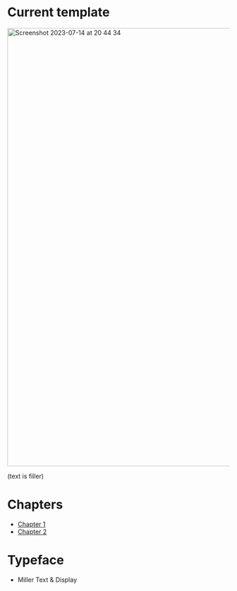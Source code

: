 # Current template

<img width="994" alt="Screenshot 2023-07-14 at 20 44 34" src="https://github.com/HansPinckaers/thesis/assets/70747/6fc803a1-0bc2-4df9-903b-7d4b6e54236d">

(text is filler)

# Chapters

* [Chapter 1](https://hanspinckaers.github.io/thesis/chapter1.html)
* [Chapter 2](https://hanspinckaers.github.io/thesis/chapter2.html)

# Typeface

*  Miller Text & Display
